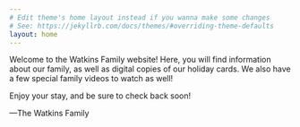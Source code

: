 ```yaml
---
# Edit theme's home layout instead if you wanna make some changes
# See: https://jekyllrb.com/docs/themes/#overriding-theme-defaults
layout: home
---
```


Welcome to the Watkins Family website! Here, you will find information about our family, as well as digital copies of our holiday cards. We also have a few special family videos to watch as well!

Enjoy your stay, and be sure to check back soon!

<p class="signature">—The Watkins Family</p>
